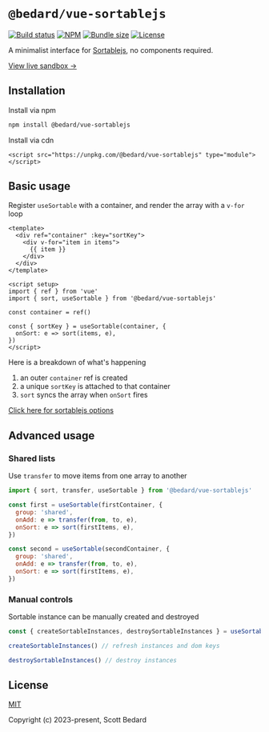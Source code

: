 # `@bedard/vue-sortablejs`

[![Build status](https://img.shields.io/github/actions/workflow/status/scottbedard/vue-sortablejs/test.yml?branch=main)](https://github.com/scottbedard/vue-sortablejs/actions)
[![NPM](https://img.shields.io/npm/v/@bedard/vue-sortablejs)](https://www.npmjs.com/package/@bedard/vue-sortablejs)
[![Bundle size](https://img.shields.io/bundlephobia/minzip/@bedard/vue-sortablejs?label=gzipped)](https://bundlephobia.com/result?p=@bedard/vue-sortablejs)
[![License](https://img.shields.io/github/license/scottbedard/vue-sortablejs?color=blue)](https://github.com/scottbedard/vue-sortablejs/blob/main/LICENSE)

A minimalist interface for [Sortablejs](https://sortablejs.github.io/Sortable/), no components required.

[View live sandbox →](https://vue-sortablejs.scottbedard.net)

## Installation

Install via npm

```bash
npm install @bedard/vue-sortablejs
```

Install via cdn

```
<script src="https://unpkg.com/@bedard/vue-sortablejs" type="module"></script>
```

## Basic usage

Register `useSortable` with a container, and render the array with a `v-for` loop

```vue
<template>
  <div ref="container" :key="sortKey">
    <div v-for="item in items">
      {{ item }}
    </div>
  </div>
</template>

<script setup>
import { ref } from 'vue'
import { sort, useSortable } from '@bedard/vue-sortablejs'

const container = ref()

const { sortKey } = useSortable(container, {
  onSort: e => sort(items, e),
})
</script>
```

Here is a breakdown of what's happening

1. an outer `container` ref is created
2. a unique `sortKey` is attached to that container
3. `sort` syncs the array when `onSort` fires

[Click here for sortablejs options](https://github.com/SortableJS/Sortable#options)

## Advanced usage

### Shared lists

Use `transfer` to move items from one array to another

```js
import { sort, transfer, useSortable } from '@bedard/vue-sortablejs'

const first = useSortable(firstContainer, {
  group: 'shared',
  onAdd: e => transfer(from, to, e),
  onSort: e => sort(firstItems, e),
})

const second = useSortable(secondContainer, {
  group: 'shared',
  onAdd: e => transfer(from, to, e),
  onSort: e => sort(firstItems, e),
})
```

### Manual controls

Sortable instance can be manually created and destroyed

```js
const { createSortableInstances, destroySortableInstances } = useSortable(container)

createSortableInstances() // refresh instances and dom keys

destroySortableInstances() // destroy instances
```

## License

[MIT](https://github.com/scottbedard/vue-sortablejs/blob/master/LICENSE)

Copyright (c) 2023-present, Scott Bedard
